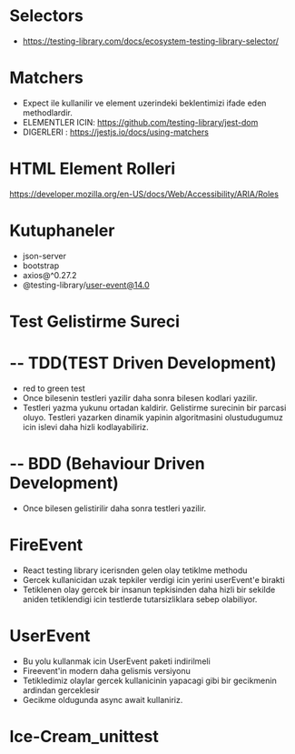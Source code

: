# Selectors

- https://testing-library.com/docs/ecosystem-testing-library-selector/

# Matchers

- Expect ile kullanilir ve element uzerindeki beklentimizi ifade eden methodlardir.
- ELEMENTLER ICIN: https://github.com/testing-library/jest-dom
- DIGERLERI : https://jestjs.io/docs/using-matchers

# HTML Element Rolleri

https://developer.mozilla.org/en-US/docs/Web/Accessibility/ARIA/Roles

# Kutuphaneler

- json-server
- bootstrap
- axios@^0.27.2
- @testing-library/user-event@14.0

# Test Gelistirme Sureci

# -- TDD(TEST Driven Development)

- red to green test
- Once bilesenin testleri yazilir daha sonra bilesen kodlari yazilir.
- Testleri yazma yukunu ortadan kaldirir. Gelistirme surecinin bir parcasi oluyo. Testleri yazarken dinamik yapinin algoritmasini olustudugumuz icin islevi daha hizli kodlayabiliriz.

# -- BDD (Behaviour Driven Development)

- Once bilesen gelistirilir daha sonra testleri yazilir.

# FireEvent

- React testing library icerisnden gelen olay tetiklme methodu
- Gercek kullanicidan uzak tepkiler verdigi icin yerini userEvent'e birakti
- Tetiklenen olay gercek bir insanun tepkisinden daha hizli bir sekilde aniden tetiklendigi icin testlerde tutarsizliklara sebep olabiliyor.

# UserEvent

- Bu yolu kullanmak icin UserEvent paketi indirilmeli
- Fireevent'in modern daha gelismis versiyonu
- Tetikledimiz olaylar gercek kullanicinin yapacagi gibi bir gecikmenin ardindan gerceklesir
- Gecikme oldugunda async await kullaniriz.
# Ice-Cream_unittest
